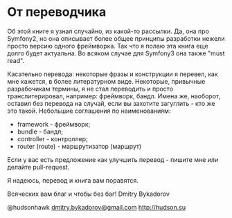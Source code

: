 # От переводчика

Об этой книге я узнал случайно, из какой-то рассылки. Да, она про Symfony2, но она описывает более общее принципы разработки нежели просто версию одного фреймворка. Так что я полаю эта книга еще долго будет актуальна. Во всяком случае для Symfony3 она также "must read".

Касательно перевода: некоторые фразы и конструкции я перевел, как мне кажется, в более литературном виде. Некоторые, привычные разрабочикам термины, я не стал переводить и просто транслитерировал, например: фреймворк, бандл. Имена же, наоборот, оставил без перевода на случай, если вы захотите загуглить - кто же это такой. Небольшие соглашения по наименованиям:

- framework - фреймворк;
- bundle - бандл;
- controller - контроллер;
- router (route) - маршрутизатор (маршрут)

Если у вас есть предложение как улучшить перевод - пишите мне или делайте pull-request.

Я надеюсь, перевод и книга вам поравятся.

Всяческих вам благ и чтобы без баг!
Dmitry Bykadorov

@hudsonhawk
dmitry.bykadorov@gmail.com
http://hudson.su